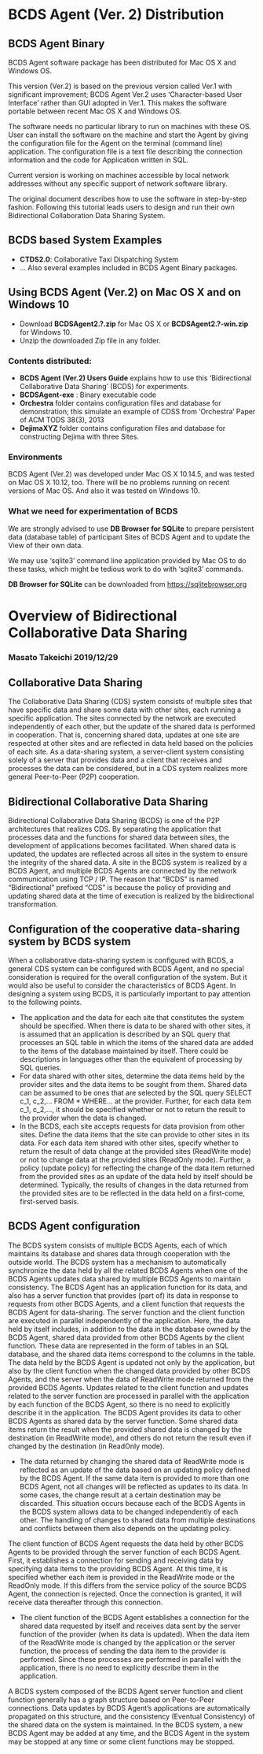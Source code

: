 # BCDS Agent (Ver. 2) Distribution

## BCDS Agent Binary
BCDS Agent software package has been distributed for Mac OS X and Windows OS.

This version (Ver.2) is based on the previous version called Ver.1 with significant improvement; BCDS Agent Ver.2 uses ‘Character-based User Interface’ rather than GUI adopted in Ver.1\. This makes the software portable between recent Mac OS X and Windows OS.

The software needs no particular library to run on machines with these OS. User can install the software on the machine and start the Agent by giving the configuration file for the Agent on the terminal (command line) application. The configuration file is a text file describing the connection information and the code for Application written in SQL.

Current version is working on machines accessible by local network addresses without any specific support of network software library.

The original document describes how to use the software in step-by-step fashion. Following this tutorial leads users to design and run their own Bidirectional Collaboration Data Sharing System.

## BCDS based System Examples
* **CTDS2.0**: Collaborative Taxi Dispatching System
* ...
Also several examples included in BCDS Agent Binary packages.


## Using BCDS Agent (Ver.2) on Mac OS X and on Windows 10
* Download **BCDSAgent2.?.zip** for Mac OS X or **BCDSAgent2.?-win.zip** for Windows 10.
* Unzip the downloaded Zip file in any folder.

### Contents distributed:
* **BCDS Agent (Ver.2) Users Guide** explains how to use this ‘Bidirectional Collaborative Data Sharing’ (BCDS) for experiments.
* **BCDSAgent-exe** :  Binary executable code 
* **Orchestra** folder contains configuration files and database for demonstration; this simulate an example of CDSS from ‘Orchestra’ Paper of ACM TODS 38(3), 2013
* **DejimaXYZ** folder contains configuration files and database for constructing Dejima with three Sites.

### Environments
BCDS Agent (Ver.2) was developed under Mac OS X 10.14.5, and was tested on Mac OS X 10.12, too. There will be no problems running on recent versions of Mac OS.  And also it was tested on Windows 10.
### What we need for experimentation of BCDS
We are strongly advised to use **DB Browser for SQLite** to prepare persistent data (database table) of participant Sites of BCDS Agent and to update the View of their own data.

We may use ‘sqlite3’ command line application provided by Mac OS to do these tasks, which might be tedious work to do with ‘sqlite3’ commands.

**DB Browser for SQLite** can be downloaded from https://sqlitebrowser.org
# Overview of Bidirectional Collaborative Data Sharing
### Masato Takeichi 2019/12/29
## Collaborative Data Sharing
  The Collaborative Data Sharing (CDS) system consists of multiple sites that have specific data and share some data with other sites, each running a specific application. The sites connected by the network are executed independently of each other, but the update of the shared data is performed in cooperation. That is, concerning shared data, updates at one site are respected at other sites and are reflected in data held based on the policies of each site.
  As a data-sharing system, a server-client system consisting solely of a server that provides data and a client that receives and processes the data can be considered, but in a CDS system realizes more general Peer-to-Peer (P2P) cooperation.
## Bidirectional Collaborative Data Sharing
  Bidirectional Collaborative Data Sharing (BCDS) is one of the P2P architectures that realizes CDS. By separating the application that processes data and the functions for shared data between sites, the development of applications becomes facilitated. When shared data is updated, the updates are reflected across all sites in the system to ensure the integrity of the shared data. A site in the BCDS system is realized by a BCDS Agent, and multiple BCDS Agents are connected by the network communication using TCP / IP.
  The reason that “BCDS” is named “Bidirectional” prefixed “CDS” is because the policy of providing and updating shared data at the time of execution is realized by the bidirectional transformation.
## Configuration of the cooperative data-sharing system by BCDS system
  When a collaborative data-sharing system is configured with BCDS, a general CDS system can be configured with BCDS Agent, and no special consideration is required for the overall configuration of the system.  But it would also be useful to consider the characteristics of BCDS Agent.
  In designing a system using BCDS, it is particularly important to pay attention to the following points.
* The application and the data for each site that constitutes the system should be specified. When there is data to be shared with other sites, it is assumed that an application is described by an SQL query that processes an SQL table in which the items of the shared data are added to the items of the database maintained by itself. There could be descriptions in languages ​​other than the equivalent of processing by SQL queries.
* For data shared with other sites, determine the data items held by the provider sites and the data items to be sought from them. Shared data can be assumed to be ones that are selected by the SQL query SELECT c_1, c_2,… FROM * WHERE… at the provider. Further, for each data item c_1, c_2,..., it should be specified whether or not to return the result to the provider when the data is changed.
* In the BCDS, each site accepts requests for data provision from other sites. Define the data items that the site can provide to other sites in its data. For each data item shared with other sites, specify whether to return the result of data change at the provided sites (ReadWrite mode) or not to change data at the provided sites (ReadOnly mode). Further, a policy (update policy) for reflecting the change of the data item returned from the provided sites as an update of the data held by itself should be determined. Typically, the results of changes in the data returned from the provided sites are to be reflected in the data held on a first-come, first-served basis.

## BCDS Agent configuration
  The BCDS system consists of multiple BCDS Agents, each of which maintains its database and shares data through cooperation with the outside world. The BCDS system has a mechanism to automatically synchronize the data held by all the related BCDS Agents when one of the BCDS Agents updates data shared by multiple BCDS Agents to maintain consistency. 
  The BCDS Agent has an application function for its data, and also has a server function that provides (part of) its data in response to requests from other BCDS Agents, and a client function that requests the BCDS Agent for data-sharing.  The server function and the client function are executed in parallel independently of the application. Here, the data held by itself includes, in addition to the data in the database owned by the BCDS Agent, shared data provided from other BCDS Agents by the client function. These data are represented in the form of tables in an SQL database, and the shared data items correspond to the columns in the table.
  The data held by the BCDS Agent is updated not only by the application, but also by the client function when the changed data provided by other BCDS Agents, and the server when the data of ReadWrite mode returned from the provided BCDS Agents. Updates related to the client function and updates related to the server function are processed in parallel with the application by each function of the BCDS Agent, so there is no need to explicitly describe it in the application.
  The BCDS Agent provides its data to other BCDS Agents as shared data by the server function. Some shared data items return the result when the provided shared data is changed by the destination (in ReadWrite mode), and others do not return the result even if changed by the destination (in ReadOnly mode).
* The data returned by changing the shared data of ReadWrite mode is reflected as an update of the data based on an updating policy defined by the BCDS Agent. If the same data item is provided to more than one BCDS Agent, not all changes will be reflected as updates to its data. In some cases, the change result at a certain destination may be discarded. This situation occurs because each of the BCDS Agents in the BCDS system allows data to be changed independently of each other. The handling of changes to shared data from multiple destinations and conflicts between them also depends on the updating policy.

The client function of BCDS Agent requests the data held by other BCDS Agents to be provided through the server function of each BCDS Agent. First, it establishes a connection for sending and receiving data by specifying data items to the providing BCDS Agent. At this time, it is specified whether each item is provided in the ReadWrite mode or the ReadOnly mode. If this differs from the service policy of the source BCDS Agent, the connection is rejected. Once the connection is granted, it will receive data thereafter through this connection.
* The client function of the BCDS Agent establishes a connection for the shared data requested by itself and receives data sent by the server function of the provider (when its data is updated). When the data item of the ReadWrite mode is changed by the application or the server function, the process of sending the data item to the provider is performed. Since these processes are performed in parallel with the application, there is no need to explicitly describe them in the application.

A BCDS system composed of the BCDS Agent server function and client function generally has a graph structure based on Peer-to-Peer connections. Data updates by BCDS Agent’s applications are automatically propagated on this structure, and the consistency (Eventual Consistency) of the shared data on the system is maintained.
In the BCDS system, a new BCDS Agent may be added at any time, and the BCDS Agent in the system may be stopped at any time or some client functions may be stopped.

